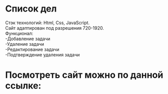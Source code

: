 # Список дел  
Стэк технологий: Html, Css, JavaScript.  
Сайт адаптирован под разрешения 720-1920.  
Функционал:   
-Добавление задачи  
-Удаление задачи  
-Редактирование задачи  
-Подтверждение удаления задачи  
# Посмотреть сайт можно по данной ссылке:  
